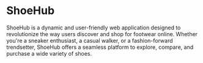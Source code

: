 # ShoeHub
ShoeHub is a dynamic and user-friendly web application designed to revolutionize the way users discover and shop for footwear online. Whether you're a sneaker enthusiast, a casual walker, or a fashion-forward trendsetter, ShoeHub offers a seamless platform to explore, compare, and purchase a wide variety of shoes.
